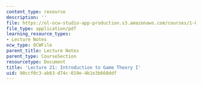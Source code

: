 ```yaml
---
content_type: resource
description: ''
file: https://ol-ocw-studio-app-production.s3.amazonaws.com/courses/1-022-introduction-to-network-models-fall-2018/90ccf0c3ab63d74c019e4b1e3b668ddf_MIT1_022F18_lec21.pdf
file_type: application/pdf
learning_resource_types:
- Lecture Notes
ocw_type: OCWFile
parent_title: Lecture Notes
parent_type: CourseSection
resourcetype: Document
title: 'Lecture 21: Introduction to Game Theory I'
uid: 90ccf0c3-ab63-d74c-019e-4b1e3b668ddf
---
```

